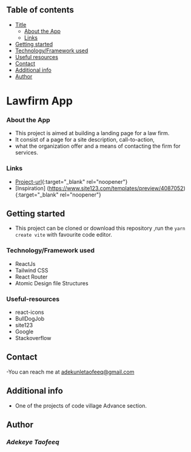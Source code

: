 ## Table of contents

- [Title](#title)
  - [About the App](#About-the-App)
  - [Links](#links)
- [Getting started](#Getting-started)
- [Technology/Framework used](#Technology/Framework-used)
- [Useful resources](#useful-resources)
- [Contact](#Contact)
- [Additional info](#Additional-info)
- [Author](#Author)

# Lawfirm App

### About the App

- This project is aimed at building a landing page for a law firm.
- It consist of a page for a site description, call-to-action,
- what the organization offer and a means of contacting the firm for services.

### Links

- [Project-url](https://lawfirmapp.netlify.app){:target="\_blank" rel="noopener"}
- [Inspiration] (https://www.site123.com/templates/preview/4087052){:target="_blank" rel="noopener"}

## Getting started

- This project can be cloned or download this repository ,run the `yarn create vite` with favourite code editor.

### Technology/Framework used

- ReactJs
- Tailwind CSS
- React Router
- Atomic Design file Structures

### Useful-resources

- react-icons
- BullDogJob
- site123
- Google
- Stackoverflow

## Contact

-You can reach me at <adekunletaofeeq@gmail.com>

## Additional info

- One of the projects of code village Advance section.

## Author

### _*Adekeye Taofeeq*_
